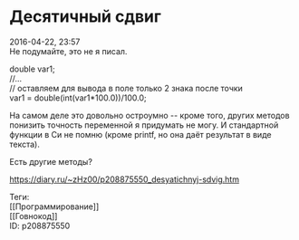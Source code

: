 Десятичный сдвиг
=================

   
 2016-04-22, 23:57   
  Не подумайте, это не я писал.   
   
 double var1;   
 //...   
 // оставляем для вывода в поле только 2 знака после точки   
 var1 = double(int(var1\*100.0))/100.0;   
   
 На самом деле это довольно остроумно -- кроме того, других методов понизить точность переменной я придумать не могу. И стандартной функции в Си не помню (кроме printf, но она даёт результат в виде текста).   
   
 Есть другие методы?   
    
 <https://diary.ru/~zHz00/p208875550_desyatichnyj-sdvig.htm>   
   
 Теги:   
 [[Программирование]]   
 [[Говнокод]]   
 ID: p208875550